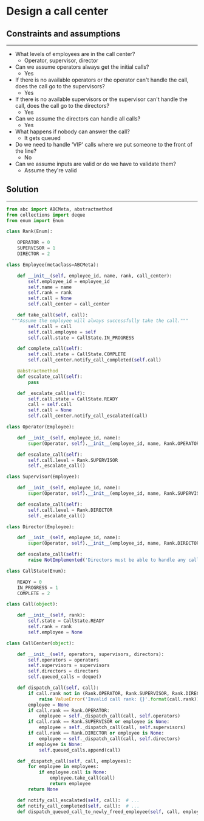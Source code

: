 # Design a call center

## Constraints and assumptions
---------------------------
-   What levels of employees are in the call center?
    -   Operator, supervisor, director
-   Can we assume operators always get the initial calls?
    -   Yes
-   If there is no available operators or the operator can't handle the call, does the call go to the supervisors?
    -   Yes
-   If there is no available supervisors or the supervisor can't handle the call, does the call go to the directors?
    -   Yes
-   Can we assume the directors can handle all calls?
    -   Yes
-   What happens if nobody can answer the call?
    -   It gets queued
-   Do we need to handle 'VIP' calls where we put someone to the front of the line?
    -   No
-   Can we assume inputs are valid or do we have to validate them?
    -   Assume they're valid

## Solution
--------
```python
from abc import ABCMeta, abstractmethod
from collections import deque
from enum import Enum

class Rank(Enum):

    OPERATOR = 0
    SUPERVISOR = 1
    DIRECTOR = 2

class Employee(metaclass=ABCMeta):

    def __init__(self, employee_id, name, rank, call_center):
        self.employee_id = employee_id
        self.name = name
        self.rank = rank
        self.call = None
        self.call_center = call_center

    def take_call(self, call):
  """Assume the employee will always successfully take the call."""
        self.call = call
        self.call.employee = self
        self.call.state = CallState.IN_PROGRESS

    def complete_call(self):
        self.call.state = CallState.COMPLETE
        self.call_center.notify_call_completed(self.call)

    @abstractmethod
    def escalate_call(self):
        pass

    def _escalate_call(self):
        self.call.state = CallState.READY
        call = self.call
        self.call = None
        self.call_center.notify_call_escalated(call)

class Operator(Employee):

    def __init__(self, employee_id, name):
        super(Operator, self).__init__(employee_id, name, Rank.OPERATOR)

    def escalate_call(self):
        self.call.level = Rank.SUPERVISOR
        self._escalate_call()

class Supervisor(Employee):

    def __init__(self, employee_id, name):
        super(Operator, self).__init__(employee_id, name, Rank.SUPERVISOR)

    def escalate_call(self):
        self.call.level = Rank.DIRECTOR
        self._escalate_call()

class Director(Employee):

    def __init__(self, employee_id, name):
        super(Operator, self).__init__(employee_id, name, Rank.DIRECTOR)

    def escalate_call(self):
        raise NotImplemented('Directors must be able to handle any call')

class CallState(Enum):

    READY = 0
    IN_PROGRESS = 1
    COMPLETE = 2

class Call(object):

    def __init__(self, rank):
        self.state = CallState.READY
        self.rank = rank
        self.employee = None

class CallCenter(object):

    def __init__(self, operators, supervisors, directors):
        self.operators = operators
        self.supervisors = supervisors
        self.directors = directors
        self.queued_calls = deque()

    def dispatch_call(self, call):
        if call.rank not in (Rank.OPERATOR, Rank.SUPERVISOR, Rank.DIRECTOR):
            raise ValueError('Invalid call rank: {}'.format(call.rank))
        employee = None
        if call.rank == Rank.OPERATOR:
            employee = self._dispatch_call(call, self.operators)
        if call.rank == Rank.SUPERVISOR or employee is None:
            employee = self._dispatch_call(call, self.supervisors)
        if call.rank == Rank.DIRECTOR or employee is None:
            employee = self._dispatch_call(call, self.directors)
        if employee is None:
            self.queued_calls.append(call)

    def _dispatch_call(self, call, employees):
        for employee in employees:
            if employee.call is None:
                employee.take_call(call)
                return employee
        return None

    def notify_call_escalated(self, call):  # ...
    def notify_call_completed(self, call):  # ...
    def dispatch_queued_call_to_newly_freed_employee(self, call, employee):  # ...

```
